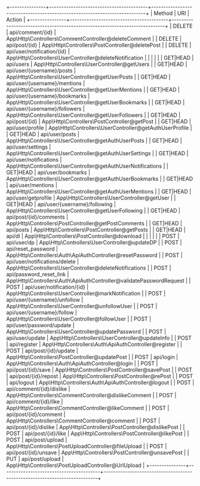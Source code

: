 +---------------+-----------------------------------------+---------------------------------------------------------------------------+
| Method        | URI                                     | Action                                                                    |
+---------------+-----------------------------------------+---------------------------------------------------------------------------+
| DELETE        | api/comment/{id}                        | App\Http\Controllers\CommentController@deleteComment                      |
| DELETE        | api/post/{id}                           | App\Http\Controllers\PostController@deletePost                            |
| DELETE        | api/user/notification/{id}              | App\Http\Controllers\UserController@deleteNotification                    |
|               |                                         |                                                                           |
| GET|HEAD      | api/users                               | App\Http\Controllers\UserController@getUsers                              |
| GET|HEAD      | api/user/{username}/posts               | App\Http\Controllers\UserController@getUserPosts                          |
| GET|HEAD      | api/user/{username}/mentions            | App\Http\Controllers\UserController@getUserMentions                       |
| GET|HEAD      | api/user/{username}/bookmarks           | App\Http\Controllers\UserController@getUserBookmarks                      |
| GET|HEAD      | api/user/{username}/followers           | App\Http\Controllers\UserController@getUserFollowers                      |
| GET|HEAD      | api/post/{id}                           | App\Http\Controllers\PostController@getPost                               |
| GET|HEAD      | api/user/profile                        | App\Http\Controllers\UserController@getAuthUserProfile                    |
| GET|HEAD      | api/user/posts                          | App\Http\Controllers\UserController@getAuthUserPosts                      |
| GET|HEAD      | api/user/settings                       | App\Http\Controllers\UserController@getAuthUserSettings                   |
| GET|HEAD      | api/user/notifications                  | App\Http\Controllers\UserController@getAuthUserNotifications              |
| GET|HEAD      | api/user/bookmarks                      | App\Http\Controllers\UserController@getAuthUserBookmarks                  |
| GET|HEAD      | api/user/mentions                       | App\Http\Controllers\UserController@getAuthUserMentions                   |
| GET|HEAD      | api/user/getprofile                     | App\Http\Controllers\UserController@getUser                               |
| GET|HEAD      | api/user/{username}/following           | App\Http\Controllers\UserController@getUserFollowing                      |
| GET|HEAD      | api/post/{id}/comments                  | App\Http\Controllers\PostController@getPostComments                       |
| GET|HEAD      | api/posts                               | App\Http\Controllers\PostController@getPosts                              |
| GET|HEAD      | api/dl                                  | App\Http\Controllers\PostController@download                              |
|               |                                         |                                                                           |
| POST          | api/user/dp                             | App\Http\Controllers\UserController@updateDP                              |
| POST          | api/reset_password                      | App\Http\Controllers\Auth\ApiAuthController@resetPassword                 |
| POST          | api/user/notifications/delete           | App\Http\Controllers\UserController@deleteNotifications                   |
| POST          | api/password_reset_link                 | App\Http\Controllers\Auth\ApiAuthController@validatePasswordRequest       |
| POST          | api/user/notification/{id}              | App\Http\Controllers\UserController@markNotification                      |
| POST          | api/user/{username}/unfollow            | App\Http\Controllers\UserController@unfollowUser                          |
| POST          | api/user/{username}/follow              | App\Http\Controllers\UserController@followUser                            |
| POST          | api/user/password/update                | App\Http\Controllers\UserController@updatePassword                        |
| POST          | api/user/update                         | App\Http\Controllers\UserController@updateInfo                            |
| POST          | api/register                            | App\Http\Controllers\Auth\ApiAuthController@register                      |
| POST          | api/post/{id}/update                    | App\Http\Controllers\PostController@updatePost                            |
| POST          | api/login                               | App\Http\Controllers\Auth\ApiAuthController@login                         |
| POST          | api/post/{id}/save                      | App\Http\Controllers\PostController@savePost                              |
| POST          | api/post/{id}/repost                    | App\Http\Controllers\PostController@rePost                                |
| POST          | api/logout                              | App\Http\Controllers\Auth\ApiAuthController@logout                        |
| POST          | api/comment/{id}/dislike                | App\Http\Controllers\CommentController@dislikeComment                     |
| POST          | api/comment/{id}/like                   | App\Http\Controllers\CommentController@likeComment                        |
| POST          | api/post/{id}/comment                   | App\Http\Controllers\CommentController@comment                            |
| POST          | api/post/{id}/dislike                   | App\Http\Controllers\PostController@dislikePost                           |
| POST          | api/post/{id}/like                      | App\Http\Controllers\PostController@likePost                              |
| POST          | api/post/upload                         | App\Http\Controllers\PostUploadController@fileUpload                      |
| POST          | api/post/{id}/unsave                    | App\Http\Controllers\PostController@unsavePost                            |
| PUT           | api/post/upload                         | App\Http\Controllers\PostUploadController@UrlUpload                       |
+---------------+-----------------------------------------+---------------------------------------------------------------------------+
